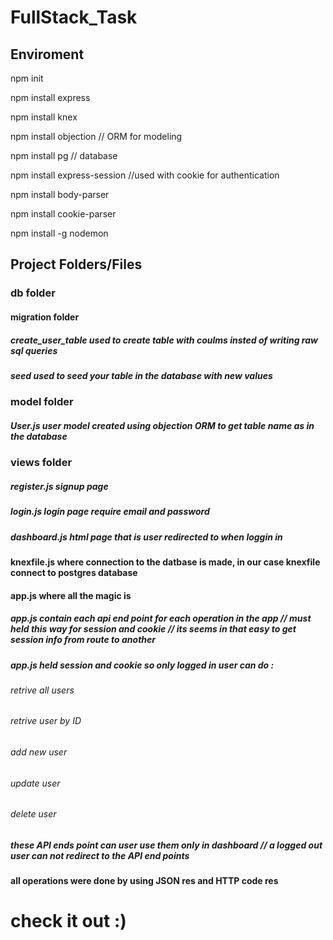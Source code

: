 # FullStack_Task
## Enviroment
npm init

npm install express

npm install knex

npm install objection // ORM for modeling

npm install pg // database 

npm install express-session //used with cookie for authentication

npm install body-parser

npm install cookie-parser

npm install -g nodemon

## Project Folders/Files

### db folder
#### migration folder
##### create_user_table  used to create table  with coulms insted of writing raw sql queries
##### seed  used to seed your table in the database with new values

### model folder
##### User.js   user model created using objection ORM to get table name as in the database

### views folder
##### register.js signup page 
##### login.js  login page require email and password
##### dashboard.js  html page that is user redirected to when loggin in

#### knexfile.js  where connection to the datbase is made, in our case knexfile connect to postgres database

#### app.js  where all the magic is 
##### app.js contain each api end point for each operation in the app // must held this way for session and cookie // its seems in that easy to get session info from route to another 
##### app.js held session and cookie so only logged in user can do :
###### retrive all users 
###### retrive user by ID 
###### add new user 
###### update user 
###### delete user 
##### these API ends point can user use them only in dashboard // a logged out user can not redirect to the API end points
#### all operations were done by using JSON res and HTTP code res 

# check it out :)

